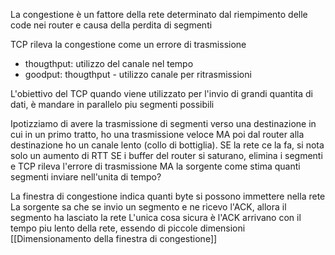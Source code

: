 La congestione è un fattore della rete determinato dal riempimento delle code nei router e causa della perdita di segmenti

TCP rileva la congestione come un errore di trasmissione
- thougthput: utilizzo del canale nel tempo
- goodput: thougthput - utilizzo canale per ritrasmissioni

L'obiettivo del TCP quando viene utilizzato per l'invio di grandi quantita di dati, è mandare in parallelo piu segmenti possibili

Ipotizziamo di avere la trasmissione di segmenti verso una destinazione in cui in un primo tratto, ho una trasmissione veloce MA poi dal router alla destinazione ho un canale lento (collo di bottiglia). 
SE la rete ce la fa, si nota solo un aumento di RTT
SE i buffer del router si saturano, elimina i segmenti e TCP rileva l'errore di trasmissione MA la sorgente come stima quanti segmenti inviare nell'unita di tempo?

La finestra di congestione indica quanti byte si possono immettere nella rete 
La sorgente sa che se invio un segmento e ne ricevo l'ACK, allora il segmento ha lasciato la rete 
L'unica cosa sicura è l'ACK arrivano con il tempo piu lento della rete, essendo di piccole dimensioni
[[Dimensionamento della finestra di congestione]]

